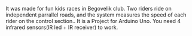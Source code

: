 ﻿It was made for fun kids races in Begovelik club.
Two riders ride on independent parrallel roads, and the system measures the speed of each rider on the control section..
It is a Project for Arduino Uno. You need 4 infrared sensors(IR led + IR receiver) to work. 
